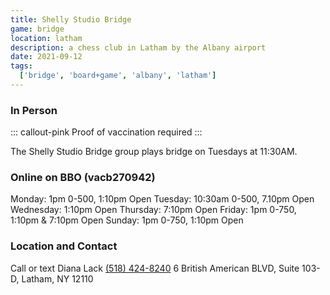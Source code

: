 ```yaml
---
title: Shelly Studio Bridge
game: bridge
location: latham
description: a chess club in Latham by the Albany airport
date: 2021-09-12
tags:
  ['bridge', 'board+game', 'albany', 'latham']
---
```


### In Person

::: callout-pink
Proof of vaccination required
:::

The Shelly Studio Bridge group plays bridge on Tuesdays at 11:30AM. 

### Online on BBO  (vacb270942)

Monday: 1pm 0-500, 1:10pm Open
Tuesday: 10:30am 0-500, 7.10pm Open
Wednesday: 1:10pm Open
Thursday: 7:10pm Open
Friday: 1pm 0-750, 1:10pm & 7:10pm Open
Sunday: 1pm 0-750, 1:10pm Open  

### Location and Contact

Call or text Diana Lack [(518) 424-8240](tel:518-424-8240)
6 British American BLVD, Suite 103-D, Latham, NY 12110